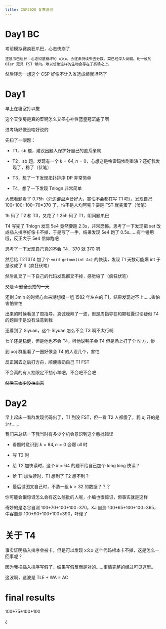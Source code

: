 ```yaml
---
title: CSP2020 复赛游记
---
```


# Day1 BC

考前模拟赛疯狂爪巴，心态快崩了

``狂暴爪巴组长：心态彻底崩坏的 x义x，会逐渐持续失去分数。菜已经深入骨髓，比一般的 OIer 更具 FST 倾向。难以想象这样的生物会存在于赛场之上。``

然后转念一想这个 CSP 好像不计入省选成绩就坦然了

# Day1

早上在寝室打以撒

这个天使房是真的菜啊怎么又圣心神性蓝皇冠沉底了啊

进考场好像没啥好说的

先扫了一眼题：

- T1，sb 题，建议出题人保护好自己的直系亲属

- T2，sb 题，发现有一个 $k=64,n=0$，心想这是格雷码惨剧重演？还好我发现了，稳了（伏笔）

- T3，想了一下发现拓扑排序 DP 非常简单

- T4，想了一下发现 Tnlogn 非常简单

大概看题看了 0.75h（旁边键盘声音好大，害怕~~不会都在写 T1 吧~~）。发现自己 100+100+100+70=370 了，怕不是人均阿克？要是 FST 就完蛋了（伏笔）

1h 码了 T2 和 T3，又花了 1.25h 码了 T1，阴间题爪巴

T4 写完了 Tnlogn 发现 5e4 竟然要跑 2.3s，非常恐怖。思考了一下发现把 set 改成插入排序好像卡不掉，于是写了一手，结果发现 5e4 跑了 0.5s……有个锤用哦，反正大于 5e4 信仰跑吧

思考了一下发现自己真的不会 T4，370 就 370 吧

然后给 T2T3T4 加了个 ``void getnum(int &x)`` 的快读，发现 T1 天数可能爆 int 于是改成了 ll（疯狂伏笔）

然后乱叉了一下自己的代码发现都叉不掉，感觉稳了（疯狂伏笔）

~~又是 4 题全没拍的一天~~

还剩 3min 的时候心血来潮想模一组 1582 年左右的 T1，结果发现对不上……害怕害怕害怕

出来的时候看见了周指导，真诚膜拜了一波，但是周指导在和颗粒囊讨论疑似 T4 的题目于是没有注意到我

还看到了 Siyuan，这个 Siyuan 怎么不会 T3 啊不太行啊

七羊还是稳健，但是他也不会 T4，听他说鸭子会 T4 但是场上打了个 N 方，惨

到 uoj 群里看了一圈好像会 T4 的人没几个，害怕

反正回去之后打方舟，顺便毒奶自己 T1 FST

不会真的有人抽限定不抽小羊吧，不会吧不会吧

~~然后玉太少没抽出来~~

# Day2

早上起床一看群发现代码出了，T1 到没 FST，但一看 T2 人都傻了，我 $a_i$ 开的是 ``int``……

我们来总结一下我当时有多少个机会意识到这个憨批错误

- 看题时意识到 $k=64,n=0$ 会爆 ull 时

- 写 T2 时

- 给 T2 加快读时，这个 $k=64$ 的题不给自己加个 long long 快读？

- 给 T1 加快读时，T1 想到了 T2 想不到？

- 最后试图叉自己时，不造一组 $k>32$ 的数据？？？

你可能会很惊讶怎么会有这么憨批的人呢，小编也很惊讶，但事实就是这样

奇妙的是洛谷自测 100+70+100+100=370，XJ 自测 100+65+100+100=365，牛客自测 100+90+100+100=390，吓傻了

# 关于 T4

事实证明插入排序会被卡，但是可以发现 x义x 这个代码根本卡不掉，这是怎么一回事呢？

因为我把插入排序写假了，结果写假反而是对的……事情完整的经过可见[这里](https://www.luogu.com.cn/discuss/show/276409)。

这波啊，这波是 TLE + WA = AC

# final results

100+75+100+100

¿
